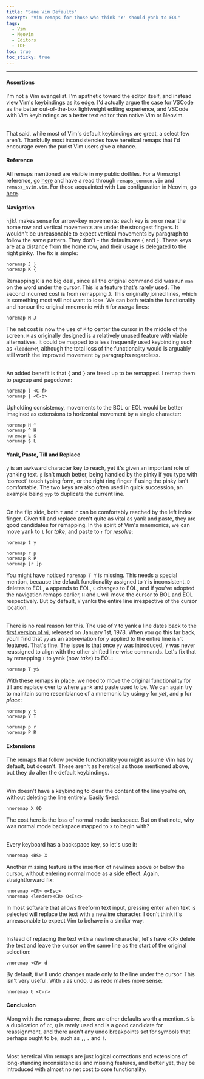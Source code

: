 ```yaml
---
title: "Sane Vim Defaults"
excerpt: "Vim remaps for those who think 'Y' should yank to EOL"
tags:
  - Vim
  - Neovim
  - Editors
  - IDE
toc: true
toc_sticky: true
---
```


<!-- Load in a highlight.js theme for code blocks -->
<link rel="stylesheet" href="/assets/css/highlight/base16/gruvbox-dark-hard.min.css">

<hr>

<h4 id="assertions" class="article-header-start">Assertions</h4>
<p class="article-text">
  I'm not a Vim evangelist. I'm apathetic toward the editor itself, and instead view Vim's keybindings as its edge.
  I'd actually argue the case for VSCode as the better out-of-the-box lightweight editing experience, and VSCode with
  Vim keybindings as a better text editor than native Vim or Neovim.<br><br>

  That said, while most of Vim's default keybindings are great, a select few aren't. Thankfully most inconsistencies
  have heretical remaps that I'd encourage even the purist Vim users give a chance.
</p>

<h4 id="reference" class="article-header-start">Reference</h4>
<p class="article-text">
  All remaps mentioned are visible in my public dotfiles. For a Vimscript reference, go
  <a class="article-text-link" href="https://github.com/dominicpalmer/dotfiles/tree/master/archive/nvim_vimscript">here</a> and
  have a read through <code class="article-text">remaps_common.vim</code> and <code class="article-text">remaps_nvim.vim</code>.
  For those acquainted with Lua configuration in Neovim, go
  <a class="article-text-link" href="https://github.com/dominicpalmer/dotfiles/blob/master/archive/nvim/lua/core/remaps.lua">here</a>.
</p>

<h4 id="navigation" class="article-header-start">Navigation</h4>
<p class="article-text">
  <code class="article-text">hjkl</code> makes sense for arrow-key movements: each key is on or near the home row and
  vertical movements are under the strongest fingers. It wouldn't be unreasonable to expect vertical movements by
  paragraph to follow the same pattern. They don't - the defaults are <code class="article-text">{</code> and
  <code class="article-text">}</code>. These keys are at a distance from the home row, and their usage is delegated
  to the right pinky. The fix is simple:
</p>

<pre class="article-text"><code class="vim">noremap J }
noremap K {
</code></pre>

<p class="article-text">
  Remapping <code class="article-text">K</code> is no big deal, since all the original command did was run
  <code class="article-text">man</code> on the word under the cursor. This is a feature that's rarely used. The second
  incurred cost is from remapping <code class="article-text">J</code>. This originally joined lines, which is something
  most will not want to lose. We can both retain the functionality and honour the original mnemonic with
  <code class="article-text">M</code> for <i>merge</i> lines:
</p>

<pre class="article-text"><code class="vim">noremap M J
</code></pre>

<p class="article-text">
  The net cost is now the use of <code class="article-text">M</code> to center the cursor in the middle of the screen.
  <code class="article-text">M</code> as originally designed is a relatively unused feature with viable alternatives.
  It could be mapped to a less frequently used keybinding such as <code class="article-text">&lt;leader&gt;M</code>,
  although the total loss of the functionality would is arguably still worth the improved movement by paragraphs regardless.
  <br><br>

  An added benefit is that <code class="article-text">{</code> and <code class="article-text">}</code> are freed up to
  be remapped. I remap them to pageup and pagedown:
</p>

<pre class="article-text"><code class="vim">noremap } &lt;C-f&gt;
noremap { &lt;C-b&gt;
</code></pre>

<p class="article-text">
  Upholding consistency, movements to the BOL or EOL would be better imagined as extensions to horizontal movement
  by a single character:
</p>

<pre class="article-text"><code class="vim">noremap H ^
noremap ^ H
noremap L $
noremap $ L
</code></pre>

<h4 id="yank" class="article-header-start">Yank, Paste, Till and Replace</h4>
<p class="article-text">
  <code class="article-text">y</code> is an awkward character key to reach, yet it's given an important role of yanking
  text. <code class="article-text">p</code> isn't much better, being handled by the pinky if you type with 'correct'
  touch typing form, or the right ring finger if using the pinky isn't comfortable. The two keys are also often used in
  quick succession, an example being <code class="article-text">yyp</code> to duplicate the current line.<br><br>

  On the flip side, both <code class="article-text">t</code> and <code class="article-text">r</code> can be comfortably
  reached by the left index finger. Given till and replace aren't quite as vital as yank and paste, they are good candidates
  for remapping. In the spirit of Vim's mnemonics, we can move yank to <code class="article-text">t</code> for
  <i>take</i>, and paste to <code class="article-text">r</code> for <i>resolve</i>:
<p class="article-text">

<pre class="article-text"><code class="vim">noremap t y

noremap r p
noremap R P
noremap ]r ]p
</code></pre>

<p class="article-text">
  You might have noticed <code class="article-text">noremap T Y</code> is missing. This needs a special mention, because
  the default functionality assigned to <code class="article-text">Y</code> is inconsistent.
  <code class="article-text">D</code> deletes to EOL, <code class="article-text">A</code> appends to EOL,
  <code class="article-text">C</code> changes to EOL, and if you've adopted the navigation remaps earlier,
  <code class="article-text">H</code> and <code class="article-text">L</code> will move the cursor to BOL and EOL
  respectively. But by default, <code class="article-text">Y</code> yanks the entire line irrespective of the cursor
  location.<br><br>

  There is no real reason for this. The use of <code class="article-text">Y</code> to yank a line dates back to the
  <a class="article-text-link" href="https://github.com/n-t-roff/ex-1.1">first version of vi</a>, released on January 1st, 1978.
  When you go this far back, you'll find that <code class="article-text">yy</code> as an abbreviation for
  <code class="article-text">y</code> applied to the entire line isn't featured. That's fine. The issue is that once
  <code class="article-text">yy</code> was introduced, <code class="article-text">Y</code> was never reassigned to align
  with the other shifted line-wise commands. Let's fix that by remapping <code class="article-text">T</code> to yank
  (now <i>take</i>) to EOL:
</p>

<pre class="article-text"><code class="vim">noremap T y$
</code></pre>

<p class="article-text">
  With these remaps in place, we need to move the original functionality for till and replace over
  to where yank and paste used to be. We can again try to maintain some resemblance of a mnemonic by using
  <code class="article-text">y</code> for <i>yet</i>, and <code class="article-text">p</code> for <i>place</i>:
</p>

<pre class="article-text"><code class="vim">noremap y t
noremap Y T

noremap p r
noremap P R
</code></pre>

<h4 id="extensions" class="article-header-start">Extensions</h4>
<p class="article-text">
  The remaps that follow provide functionality you might assume Vim has by default, but doesn't. These aren't as heretical
  as those mentioned above, but they do alter the default keybindings.<br><br>

  Vim doesn't have a keybinding to clear the content of the line you're on, without deleting the line entirely. Easily
  fixed:
</p>

<pre class="article-text"><code class="vim">nnoremap X 0D
</code></pre>

<p class="article-text">
  The cost here is the loss of normal mode backspace. But on that note, why was normal mode backspace mapped to
  <code class="article-text">X</code> to begin with?<br><br>

  Every keyboard has a backspace key, so let's use it:
</p>

<pre class="article-text"><code class="vim">nnoremap &lt;BS&gt; X
</code></pre>

<p class="article-text">
  Another missing feature is the insertion of newlines above or below the cursor, without entering normal mode as a side
  effect. Again, straightforward fix:
</p>

<pre class="article-text"><code class="vim">nnoremap &lt;CR&gt; o&lt;Esc&gt;
nnoremap &lt;leader&gt;&lt;CR&gt; O&lt;Esc&gt;
</code></pre>

<p class="article-text">
  In most software that allows freeform text input, pressing enter when text is selected will replace the text with a
  newline character. I don't think it's unreasonable to expect Vim to behave in a similar way.<br><br>

  Instead of replacing the text with a newline character, let's have <code class="article-text">&lt;CR&gt;</code> delete
  the text and leave the cursor on the same line as the start of the original selection:
</p>

<pre class="article-text"><code class="vim">vnoremap &lt;CR&gt; d
</code></pre>

<p class="article-text">
  By default, <code class="article-text">U</code> will undo changes made only to the line under the cursor. This isn't
  very useful. With <code class="article-text">u</code> as undo, <code class="article-text">U</code> as redo makes
  more sense:
</p>

<pre class="article-text"><code class="vim">nnoremap U &lt;C-r&gt;
</code></pre>

<h4 id="conclusion" class="article-header-start">Conclusion</h4>
<p class="article-text">
  Along with the remaps above, there are other defaults worth a mention. <code class="article-text">S</code> is a
  duplication of <code class="article-text">cc</code>, <code class="article-text">Q</code> is rarely used and is a good
  candidate for reassignment, and there aren't any undo breakpoints set for symbols that perhaps ought to be, such as
  <code class="article-text">,</code>, <code class="article-text">.</code> and <code class="article-text">!</code>.<br><br>

  Most heretical Vim remaps are just logical corrections and extensions of long-standing inconsistencies and missing
  features, and better yet, they be introduced with almost no net cost to core functionality.
</p>
